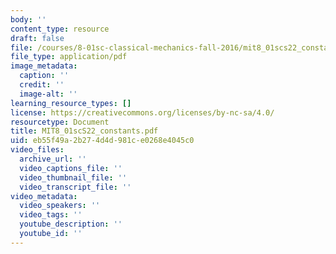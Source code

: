 ```yaml
---
body: ''
content_type: resource
draft: false
file: /courses/8-01sc-classical-mechanics-fall-2016/mit8_01scs22_constants.pdf
file_type: application/pdf
image_metadata:
  caption: ''
  credit: ''
  image-alt: ''
learning_resource_types: []
license: https://creativecommons.org/licenses/by-nc-sa/4.0/
resourcetype: Document
title: MIT8_01scS22_constants.pdf
uid: eb55f49a-2b27-4d4d-981c-e0268e4045c0
video_files:
  archive_url: ''
  video_captions_file: ''
  video_thumbnail_file: ''
  video_transcript_file: ''
video_metadata:
  video_speakers: ''
  video_tags: ''
  youtube_description: ''
  youtube_id: ''
---
```

